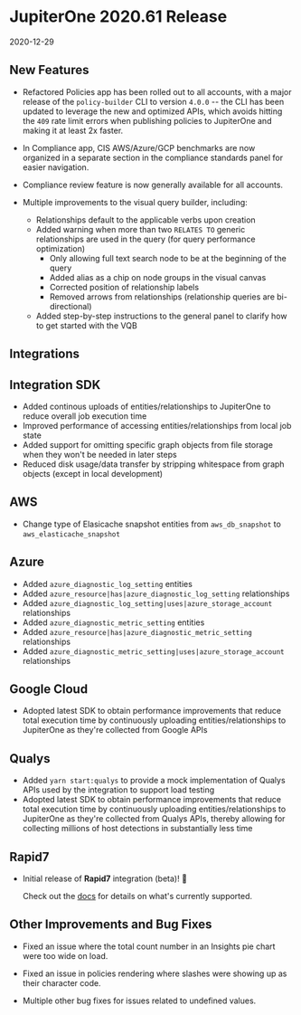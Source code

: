 # JupiterOne 2020.61 Release

2020-12-29

## New Features

- Refactored Policies app has been rolled out to all accounts, with a major
  release of the `policy-builder` CLI to version `4.0.0` -- the CLI has been
  updated to leverage the new and optimized APIs, which avoids hitting the `409`
  rate limit errors when publishing policies to JupiterOne and making it at
  least 2x faster.

- In Compliance app, CIS AWS/Azure/GCP benchmarks are now organized in a
  separate section in the compliance standards panel for easier navigation.

- Compliance review feature is now generally available for all accounts.

- Multiple improvements to the visual query builder, including:

  - Relationships default to the applicable verbs upon creation
  - Added warning when more than two `RELATES TO` generic relationships are used
    in the query (for query performance optimization)
	- Only allowing full text search node to be at the beginning of the query
	- Added alias as a chip on node groups in the visual canvas
	- Corrected position of relationship labels
	- Removed arrows from relationships (relationship queries are bi-directional)
  - Added step-by-step instructions to the general panel to clarify how to get
    started with the VQB

## Integrations

## Integration SDK

- Added continous uploads of entities/relationships to JupiterOne to reduce overall job execution time
- Improved performance of accessing entities/relationships from local job state
- Added support for omitting specific graph objects from file storage when they won't be needed in later steps
- Reduced disk usage/data transfer by stripping whitespace from graph objects (except in local development)

## AWS

- Change type of Elasicache snapshot entities from `aws_db_snapshot` to `aws_elasticache_snapshot`

## Azure

- Added `azure_diagnostic_log_setting` entities
- Added `azure_resource|has|azure_diagnostic_log_setting` relationships
- Added `azure_diagnostic_log_setting|uses|azure_storage_account` relationships
- Added `azure_diagnostic_metric_setting` entities
- Added `azure_resource|has|azure_diagnostic_metric_setting` relationships
- Added `azure_diagnostic_metric_setting|uses|azure_storage_account` relationships

## Google Cloud

- Adopted latest SDK to obtain performance improvements that reduce total
  execution time by continuously uploading entities/relationships to JupiterOne
  as they're collected from Google APIs

## Qualys

- Added `yarn start:qualys` to provide a mock implementation of Qualys APIs used
  by the integration to support load testing
- Adopted latest SDK to obtain performance improvements that reduce total
  execution time by continuously uploading entities/relationships to JupiterOne
  as they're collected from Qualys APIs, thereby allowing for collecting
  millions of host detections in substantially less time

## Rapid7

- Initial release of **Rapid7** integration (beta)! 🎉

  Check out the [docs](https://github.com/JupiterOne/graph-rapid7/blob/master/docs/jupiterone.md) 
  for details on what's currently supported.

## Other Improvements and Bug Fixes

- Fixed an issue where the total count number in an Insights pie chart were too wide on load.

- Fixed an issue in policies rendering where slashes were showing up as their character code.

- Multiple other bug fixes for issues related to undefined values.
